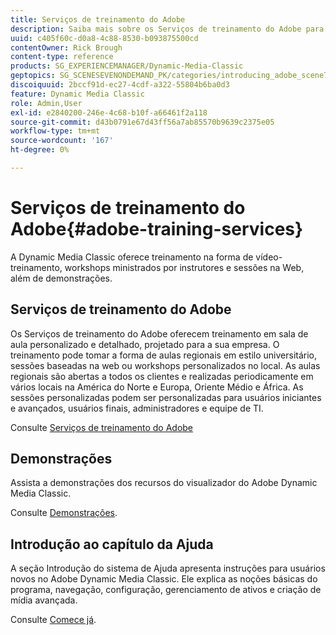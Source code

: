 ```yaml
---
title: Serviços de treinamento do Adobe
description: Saiba mais sobre os Serviços de treinamento do Adobe para Adobe Dynamic Media Classic.
uuid: c405f60c-d0a8-4c88-8530-b093875500cd
contentOwner: Rick Brough
content-type: reference
products: SG_EXPERIENCEMANAGER/Dynamic-Media-Classic
geptopics: SG_SCENESEVENONDEMAND_PK/categories/introducing_adobe_scene7
discoiquuid: 2bccf91d-ec27-4cdf-a322-55804b6ba0d3
feature: Dynamic Media Classic
role: Admin,User
exl-id: e2840200-246e-4c68-b10f-a66461f2a118
source-git-commit: d43b0791e67d43ff56a7ab85570b9639c2375e05
workflow-type: tm+mt
source-wordcount: '167'
ht-degree: 0%

---
```


# Serviços de treinamento do Adobe{#adobe-training-services}

A Dynamic Media Classic oferece treinamento na forma de vídeo-treinamento, workshops ministrados por instrutores e sessões na Web, além de demonstrações.

## Serviços de treinamento do Adobe

Os Serviços de treinamento do Adobe oferecem treinamento em sala de aula personalizado e detalhado, projetado para a sua empresa. O treinamento pode tomar a forma de aulas regionais em estilo universitário, sessões baseadas na web ou workshops personalizados no local. As aulas regionais são abertas a todos os clientes e realizadas periodicamente em vários locais na América do Norte e Europa, Oriente Médio e África. As sessões personalizadas podem ser personalizadas para usuários iniciantes e avançados, usuários finais, administradores e equipe de TI.

Consulte [Serviços de treinamento do Adobe](https://learning.adobe.com/)

## Demonstrações

Assista a demonstrações dos recursos do visualizador do Adobe Dynamic Media Classic.

Consulte [Demonstrações](https://landing.adobe.com/en/na/dynamic-media/ctir-2755/live-demos.html).

## Introdução ao capítulo da Ajuda

A seção Introdução do sistema de Ajuda apresenta instruções para usuários novos no Adobe Dynamic Media Classic. Ele explica as noções básicas do programa, navegação, configuração, gerenciamento de ativos e criação de mídia avançada.

Consulte [Comece já](dmc-platform-overview.md).
